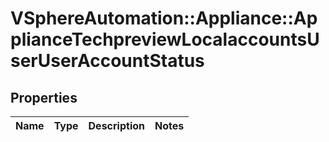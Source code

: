 # VSphereAutomation::Appliance::ApplianceTechpreviewLocalaccountsUserUserAccountStatus

## Properties
Name | Type | Description | Notes
------------ | ------------- | ------------- | -------------


